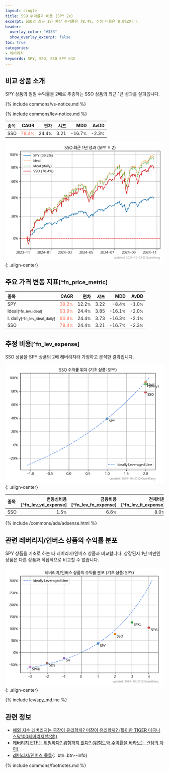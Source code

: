 ```yaml
---
layout: single
title: SSO 수익률과 비용 (SPY 2x)
excerpt: SSO의 최근 1년 환산 수익률은 78.4%, 추정 비용은 8.0%입니다.
header:
  overlay_color: "#333"
  show_overlay_excerpt: false
toc: true
categories:
- 레버리지
keywords: SPY, SSO, SSO SPY 비교
---
```


## 비교 상품 소개


SPY 상품의 일일 수익률을 2배로 추종하는 SSO 상품의 최근 1년 성과를 살펴봅니다.





{% include commons/vs-notice.md %}

{% include commons/lev-notice.md %}

| **종목** | **CAGR** | **편차** | **샤프** | **MDD** | **AvDD** |
| :------------ | ------: | -----------: | -------: | ------: | -------: |
| SSO | <span style="color: tomato">78.4<small>%</small></span> | 24.4<small>%</small> | 3.21 | -16.7<small>%</small> | -2.3<small>%</small> |

<!-- more -->


![SSO](/lev/images/sso.png){: .align-center}


## 주요 가격 변동 지표<small>[^fn_price_metric]</small>


| **종목** | **CAGR** | **편차** | **샤프** | **MDD** | **AvDD** |
| :------------ | ------: | -----------: | -------: | ------: | -------: |
| SPY | <span style="color: tomato">39.2<small>%</small></span> | 12.2<small>%</small> | 3.22 | -8.4<small>%</small> | -1.0<small>%</small> |
| Ideal<small>[^fn_lev_ideal]</small> | <span style="color: tomato">93.9<small>%</small></span> | 24.4<small>%</small> | 3.85 | -16.1<small>%</small> | -2.0<small>%</small> |
| I. daily<small>[^fn_lev_ideal_daily]</small> | <span style="color: tomato">90.9<small>%</small></span> | 24.4<small>%</small> | 3.73 | -16.3<small>%</small> | -2.1<small>%</small> |
| SSO | <span style="color: tomato">78.4<small>%</small></span> | 24.4<small>%</small> | 3.21 | -16.7<small>%</small> | -2.3<small>%</small> |


## 추정 비용<small>[^fn_lev_expense]</small><a id="expense"></a>

SSO 상품을 SPY 상품의 2배 레버리지라 가정하고 분석한 결과입니다.

![SSO](/lev/images/sso_ideal.png){: .align-center}

| **종목** | **변동성비용**[^fn_lev_vd_expense] | **금융비용**[^fn_lev_fn_expense] | **전체비용**[^fn_lev_tt_expense] |
| :------------ | ------: | -----------: | -------: |
| SSO | 1.5<small>%</small> | 6.6<small>%</small> | 8.0<small>%</small> |

{% include /commons/ads/adsense.html %}



## 관련 레버리지/인버스 상품의 수익률 분포

SPY 상품을 기초로 하는 타 레버리지/인버스 상품과 비교합니다. 상장된지 1년 미만인 상품은 다른 상품과 직접적으로 비교할 수 없습니다.

![SPY](/lev/images/spy_ideal.png){: .align-center}

{% include lev/spy_md.inc %}


## 관련 정보

- [해외 지수 레버리지는 국장이 유리할까? 미장이 유리할까? (특이한 TIGER 미국나스닥100레버리지(합성))](https://kongdori.tistory.com/195)
- [레버리지 ETF는 위험하다? 위험하지 않다? (위험도와 수익률을 바라보는 관점의 차이)](https://kongdori.tistory.com/182)
- [레버리지/인버스 목록](/lev/){: .btn .btn--info}

{% include commons/footnotes.md %}